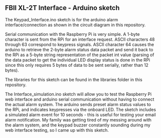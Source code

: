 ## FBII XL-2T Interface - Arduino sketch

The Keypad_Interface.ino sketch is for the arduino alarm interface/connection as shown in the circuit diagram in this repository.

Serial communication with the Raspberry Pi is very simple.  A 1-byte character is sent from the RPi for an interface request.  ASCII characters 48 through 63 correspond to keypress signals.  ASCII character 64 causes the arduino to retrieve the 2-byte alarm status data packet and send it back to the RPi as a 5-byte string representation of the packet int value (parsing of the data packet to get the individual LED display status is done in the RPi since this only requires 5 bytes of data to be sent serially, rather than 12 bytes).

The libraries for this sketch can be found in the libraries folder in this repository.

The Interface_simulation.ino sketch will allow you to test the Raspberry Pi web interface and arduino serial communication without having to connect the actual alarm system.  The arduino sends preset alarm status values to the RPi, and indicates keypresses via the onboard LED.  The sketch includes a simulated alarm event for 10 seconds - this is useful for testing your email alarm notification.  My family was getting tired of my messing around with the alarm system, and the keypad buzzer constantly sounding during my web interface testing, so I came up with this sketch.
